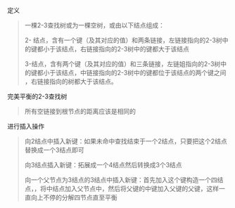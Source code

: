 定义
> 一棵2-3查找树或为一棵空树，或由以下结点组成：
>
>2- 结点，含有一个键（及其对应的值）和两条链接，左链接指向的2-3树中的键都小于该结点，右链接指向的2-3树中的键都大于该结点
>
>3-结点，含有两个键（及其对应的值）和三条链接，左链姐指向的2-3树中的键都小于该结点，中链接指向的2-3树中的键都位于该结点的两个键之间
>，右链接指向的树都大于该结点。



完美平衡的2-3查找树

>所有空链接到根节点的距离应该是相同的



进行插入操作

> 向2结点中插入新键：如果未命中查找结束于一个2结点，只要把这个2结点替换成一个3结点即可
>
> 向3结点插入新键：拓展成一个4结点然后转换成3个3结点
>
> 向一个父节点为3结点的3结点中插入新键：首先加入这个键构造一个四结点，，将中结点加入父节点中，然后将父键的中键加入父键的父键，这样一直向上不停的分解四节点直至平衡





